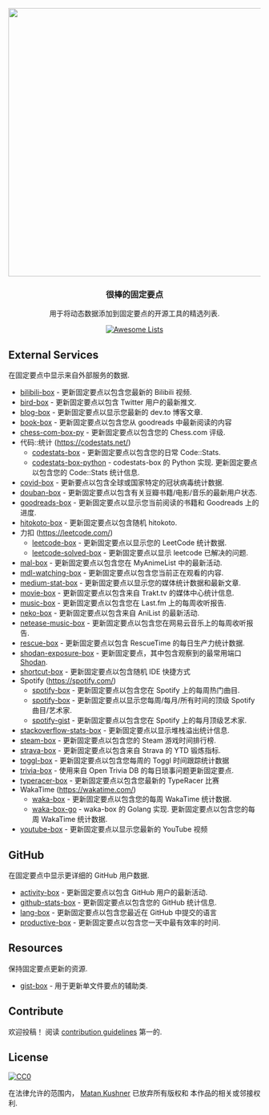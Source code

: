 <div class="github-widget" data-repo="matchai/awesome-pinned-gists"></div>
<script async src="https://pagead2.googlesyndication.com/pagead/js/adsbygoogle.js"></script><ins class="adsbygoogle" style="display:block" data-ad-client="ca-pub-6890694312814945" data-ad-slot="5473692530" data-ad-format="auto"  data-full-width-responsive="true"></ins><script>(adsbygoogle = window.adsbygoogle || []).push({});</script>
<p align="center">
  <img src="https://user-images.githubusercontent.com/4658208/57482610-14f64480-7273-11e9-862e-80d9fe332311.png" width="535">
  <h3 align="center">很棒的固定要点</h3>
  <p align="center">用于将动态数据添加到固定要点的开源工具的精选列表.<p>
  <p align="center">
    <a href="https://awesome.re"><img src="https://awesome.re/badge.svg" alt="Awesome Lists"></a>
  </p>
</p>



## External Services

在固定要点中显示来自外部服务的数据.

- [bilibili-box](https://github.com/KeJunMao/bilibili-box) - 更新固定要点以包含您最新的 Bilibili 视频.
- [bird-box](https://github.com/matchai/bird-box) - 更新固定要点以包含 Twitter 用户的最新推文.
- [blog-box](https://github.com/Aveek-Saha/blog-box) - 更新固定要点以显示您最新的 dev.to 博客文章.
- [book-box](https://github.com/amorriscode/book-box) - 更新固定要点以包含您从 goodreads 中最新阅读的内容
- [chess-com-box-py](https://github.com/sciencepal/chess-com-box-py) - 更新固定要点以包含您的 Chess.com 评级.
- 代码::统计 (https://codestats.net/)
    - [codestats-box](https://github.com/Ancientwood/codestats-box) - 更新固定要点以包含您的日常 Code::Stats.
    - [codestats-box-python](https://github.com/aksh1618/codestats-box-python)  - codestats-box 的 Python 实现. 更新固定要点以包含您的 Code::Stats 统计信息.
- [covid-box](https://github.com/puf17640/covid-box) - 更新要点以包含全球或国家特定的冠状病毒统计数据.
- [douban-box](https://github.com/CodeDaraW/douban-box) - 更新固定要点以包含有关豆瓣书籍/电影/音乐的最新用户状态.
- [goodreads-box](https://github.com/mdluo/goodreads-box) - 更新固定要点以显示您当前阅读的书籍和 Goodreads 上的进度.
- [hitokoto-box](https://github.com/greenhandatsjtu/hitokoto-box) - 更新固定要点以包含随机 hitokoto.
- 力扣 (https://leetcode.com/)
    - [leetcode-box](https://github.com/puiiyuen/leetcode-box) - 更新固定要点以显示您的 LeetCode 统计数据.
    - [leetcode-solved-box](https://github.com/Pudding124/leetcode-solved-box) - 更新固定要点以显示 leetcode 已解决的问题.
- [mal-box](https://github.com/jckli/mal-box) - 更新固定要点以包含您在 MyAnimeList 中的最新活动.
- [mdl-watching-box](https://github.com/facalz/mdl-watching-box) - 更新固定要点以包含您当前正在观看的内容.
- [medium-stat-box](https://github.com/kylemocode/medium-stat-box) - 更新固定要点以显示您的媒体统计数据和最新文章.
- [movie-box](https://github.com/LuisAlejandro/movie-box) - 更新固定要点以包含来自 Trakt.tv 的媒体中心统计信息.
- [music-box](https://github.com/jacc/music-box) - 更新固定要点以包含您在 Last.fm 上的每周收听报告.
- [neko-box](https://github.com/RangerDigital/neko-box) - 更新固定要点以包含来自 AniList 的最新活动.
- [netease-music-box](https://github.com/Leecason/netease-music-box) - 更新固定要点以包含您在网易云音乐上的每周收听报告.
- [rescue-box](https://github.com/joshghent/rescue-box) - 更新固定要点以包含 RescueTime 的每日生产力统计数据.
- [shodan-exposure-box](https://github.com/ChrisCarini/shodan-exposure-box) - 更新固定要点，其中包含观察到的最常用端口 [Shodan](https://www.shodan.io/).
- [shortcut-box](https://github.com/artemnovichkov/shortcut-box) - 更新固定要点以包含随机 IDE 快捷方式
- Spotify (https://spotify.com/)
    - [spotify-box](https://github.com/izayl/spotify-box) - 更新固定要点以包含您在 Spotify 上的每周热门曲目.
    - [spotify-box](https://github.com/Aveek-Saha/spotify-box) - 更新固定要点以显示您每周/每月/所有时间的顶级 Spotify 曲目/艺术家.
    - [spotify-gist](https://github.com/mporracindie/spotify-gist) - 更新固定要点以包含您在 Spotify 上的每月顶级艺术家.
- [stackoverflow-stats-box](https://github.com/Pudding124/stackoverflow-stats-box) - 更新固定要点以显示堆栈溢出统计信息.
- [steam-box](https://github.com/YouEclipse/steam-box) - 更新固定要点以包含您的 Steam 游戏时间排行榜.
- [strava-box](https://github.com/JohnPhamous/strava-box) - 更新固定要点以包含来自 Strava 的 YTD 锻炼指标.
- [toggl-box](https://github.com/tobimori/toggl-box) - 更新固定要点以包含您每周的 Toggl 时间跟踪统计数据
- [trivia-box](https://github.com/ChrisCarini/trivia-box) - 使用来自 Open Trivia DB 的每日琐事问题更新固定要点.
- [typeracer-box](https://github.com/tobimori/typeracer-box) - 更新固定要点以包含您最新的 TypeRacer 比赛
- WakaTime (https://wakatime.com/)
    - [waka-box](https://github.com/matchai/waka-box) - 更新固定要点以包含您的每周 WakaTime 统计数据.
    - [waka-box-go](https://github.com/YouEclipse/waka-box-go)  - waka-box 的 Golang 实现. 更新固定要点以包含您的每周 WakaTime 统计数据.
- [youtube-box](https://github.com/SinaKhalili/youtube-box) - 更新固定要点以显示您最新的 YouTube 视频

## GitHub

在固定要点中显示更详细的 GitHub 用户数据.

- [activity-box](https://github.com/JasonEtco/activity-box) - 更新固定要点以包含 GitHub 用户的最新活动.
- [github-stats-box](https://github.com/bokub/github-stats-box) - 更新固定要点以包含您的 GitHub 统计信息.
- [lang-box](https://github.com/inokawa/lang-box) - 更新固定要点以包含您最近在 GitHub 中提交的语言
- [productive-box](https://github.com/maxam2017/productive-box) - 更新固定要点以包含您一天中最有效率的时间.

## Resources

保持固定要点更新的资源.

- [gist-box](https://github.com/JasonEtco/gist-box) - 用于更新单文件要点的辅助类.

## Contribute

欢迎投稿！ 阅读 [contribution guidelines](https://github.com/matchai/awesome-pinned-gists/blob/master/contributing.md) 第一的.

## License

[![CC0](https://mirrors.creativecommons.org/presskit/buttons/88x31/svg/cc-zero.svg)](https://creativecommons.org/publicdomain/zero/1.0)

在法律允许的范围内， [Matan Kushner](https://github.com/matchai) 已放弃所有版权和
本作品的相关或邻接权利.
